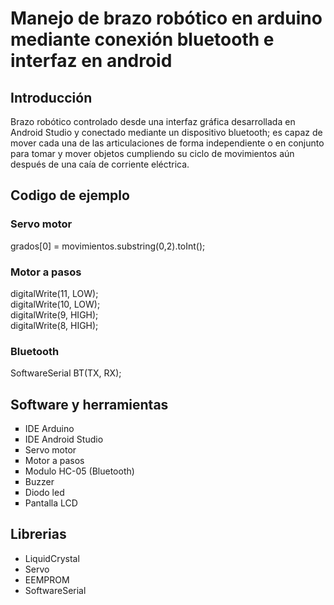 
# Manejo de brazo robótico en arduino mediante conexión bluetooth e interfaz en android

## Introducción

Brazo robótico controlado desde una interfaz gráfica desarrollada en Android Studio y conectado mediante un dispositivo bluetooth; es capaz de mover cada una de las articulaciones de forma independiente o en conjunto para tomar y mover objetos cumpliendo su ciclo de movimientos aún después de una caía de corriente eléctrica.

## Codigo de ejemplo
<h3> Servo motor </h3>
grados[0] = movimientos.substring(0,2).toInt();
<h3>  Motor a pasos </h3>
 digitalWrite(11, LOW);  <br>
 digitalWrite(10, LOW);  <br>
 digitalWrite(9, HIGH);  <br>
 digitalWrite(8, HIGH);  <br>
<h3>  Bluetooth </h3>
SoftwareSerial BT(TX, RX);  



## Software y herramientas
<ul>
 <li type="square"> IDE Arduino </li>
 <li type="square"> IDE Android Studio </li>
 <li type="square"> Servo motor </li>
 <li type="square"> Motor a pasos </li>
 <li type="square"> Modulo HC-05 (Bluetooth) </li>
 <li type="square"> Buzzer </li>
 <li type="square"> Diodo led </li>
 <li type="square"> Pantalla LCD </li>
</ul>

## Librerias
<ul> 
  <li type = ""> LiquidCrystal </li>
  <li type = ""> Servo </li>
  <li type = ""> EEMPROM </li>
  <li type = ""> SoftwareSerial </li>
</ul>

